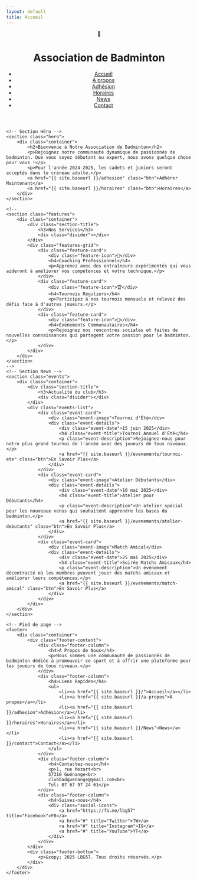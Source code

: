 ```yaml
---
layout: default
title: Accueil
---
```


<html lang="fr">
<head>
    <meta charset="UTF-8">
    <meta name="viewport" content="width=device-width, initial-scale=1.0">
    <title>{{ page.title }} | Association de Badminton</title>
    <link rel="stylesheet" href="/assets/styles.css">
</head>
<body>
    <!-- En-tête -->
    <header>
        <div class="container header-container">
            <div class="logo">
                <div class="feature-icon">🏸</div>
                <h1>Association de Badminton</h1>
            </div>
            <nav>
                <ul>
                    <li><a href="{{ site.baseurl }}/">Accueil</a></li>
                    <li><a href="{{ site.baseurl }}/a-propos">À propos</a></li>
                    <li><a href="{{ site.baseurl }}/adhesion">Adhésion</a></li>
                    <li><a href="{{ site.baseurl }}/horaires">Horaires</a></li>
                    <li><a href="{{ site.baseurl }}/News">News</a></li>
                    <li><a href="{{ site.baseurl }}/contact">Contact</a></li>
                </ul>
            </nav>
        </div>
    </header>

    <!-- Section Héro -->
    <section class="hero">
        <div class="container">
            <h2>Bienvenue à Notre Association de Badminton</h2>
            <p>Rejoignez notre communauté dynamique de passionnés de badminton. Que vous soyez débutant ou expert, nous avons quelque chose pour vous !</p>
            <p>Pour l'année 2024-2025, les cadets et juniors seront acceptés dans le créneau adulte.</p>
            <a href="{{ site.baseurl }}/adhesion" class="btn">Adhérer Maintenant</a>
            <a href="{{ site.baseurl }}/horaires" class="btn">Horaires</a>
        </div>
    </section>

    <!-- 
    <section class="features">
        <div class="container">
            <div class="section-title">
                <h3>Nos Services</h3>
                <div class="divider"></div>
            </div>
            <div class="features-grid">
                <div class="feature-card">
                    <div class="feature-icon">🏸</div>
                    <h4>Coaching Professionnel</h4>
                    <p>Apprenez avec des entraîneurs expérimentés qui vous aideront à améliorer vos compétences et votre technique.</p>
                </div>
                <div class="feature-card">
                    <div class="feature-icon">🏆</div>
                    <h4>Tournois Réguliers</h4>
                    <p>Participez à nos tournois mensuels et relevez des défis face à d'autres joueurs.</p>
                </div>
                <div class="feature-card">
                    <div class="feature-icon">👥</div>
                    <h4>Événements Communautaires</h4>
                    <p>Rejoignez nos rencontres sociales et faites de nouvelles connaissances qui partagent votre passion pour le badminton.</p>
                </div>
            </div>
        </div>
    </section>
    -->
    <!-- Section News -->
    <section class="events">
        <div class="container">
            <div class="section-title">
                <h3>Actualité du club</h3>
                <div class="divider"></div>
            </div>
            <div class="events-list">
                <div class="event-card">
                    <div class="event-image">Tournoi d'Été</div>
                    <div class="event-details">
                        <div class="event-date">15 juin 2025</div>
                        <h4 class="event-title">Tournoi Annuel d'Été</h4>
                        <p class="event-description">Rejoignez-nous pour notre plus grand tournoi de l'année avec des joueurs de tous niveaux.</p>
                        <a href="{{ site.baseurl }}/evenements/tournoi-ete" class="btn">En Savoir Plus</a>
                    </div>
                </div>
                <div class="event-card">
                    <div class="event-image">Atelier Débutants</div>
                    <div class="event-details">
                        <div class="event-date">10 mai 2025</div>
                        <h4 class="event-title">Atelier pour Débutants</h4>
                        <p class="event-description">Un atelier spécial pour les nouveaux venus qui souhaitent apprendre les bases du badminton.</p>
                        <a href="{{ site.baseurl }}/evenements/atelier-debutants" class="btn">En Savoir Plus</a>
                    </div>
                </div>
                <div class="event-card">
                    <div class="event-image">Match Amical</div>
                    <div class="event-details">
                        <div class="event-date">25 mai 2025</div>
                        <h4 class="event-title">Soirée Matchs Amicaux</h4>
                        <p class="event-description">Un événement décontracté où les membres peuvent jouer des matchs amicaux et améliorer leurs compétences.</p>
                        <a href="{{ site.baseurl }}/evenements/match-amical" class="btn">En Savoir Plus</a>
                    </div>
                </div>
            </div>
        </div>
    </section>

    <!-- Pied de page -->
    <footer>
        <div class="container">
            <div class="footer-content">
                <div class="footer-column">
                    <h4>À Propos de Nous</h4>
                    <p>Nous sommes une communauté de passionnés de badminton dédiée à promouvoir ce sport et à offrir une plateforme pour les joueurs de tous niveaux.</p>
                </div>
                <div class="footer-column">
                    <h4>Liens Rapides</h4>
                    <ul>
                        <li><a href="{{ site.baseurl }}/">Accueil</a></li>
                        <li><a href="{{ site.baseurl }}/a-propos">À propos</a></li>
                        <li><a href="{{ site.baseurl }}/adhesion">Adhésion</a></li>
                        <li><a href="{{ site.baseurl }}/horaires">Horaires</a></li>
                        <li><a href="{{ site.baseurl }}/News">News</a></li>
                        <li><a href="{{ site.baseurl }}/contact">Contact</a></li>
                    </ul>
                </div>
                <div class="footer-column">
                    <h4>Contactez-nous</h4>
                    <p>1, rue Mozart<br>
                    57310 Guénange<br>
                    clubbadguenange@gmail.com<br>
                    Tel: 07 67 97 24 61</p>
                </div>
                <div class="footer-column">
                    <h4>Suivez-nous</h4>
                    <div class="social-icons">
                        <a href="https://fb.me/lbg57" title="Facebook">FB</a>
                        <a href="#" title="Twitter">TW</a>
                        <a href="#" title="Instagram">IG</a>
                        <a href="#" title="YouTube">YT</a>
                    </div>
                </div>
            </div>
            <div class="footer-bottom">
                <p>&copy; 2025 LBG57. Tous droits réservés.</p>
            </div>
        </div>
    </footer>
</body>
</html>